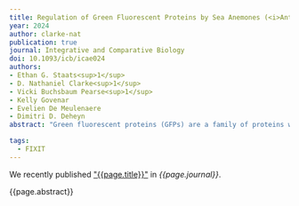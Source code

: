 ```yaml
---
title: Regulation of Green Fluorescent Proteins by Sea Anemones (<i>Anthopleura spp.</i>) in Response to Light
year: 2024
author: clarke-nat
publication: true
journal: Integrative and Comparative Biology
doi: 10.1093/icb/icae024
authors:
- Ethan G. Staats<sup>1</sup>
- D. Nathaniel Clarke<sup>1</sup>
- Vicki Buchsbaum Pearse<sup>1</sup>
- Kelly Govenar
- Evelien De Meulenaere
- Dimitri D. Deheyn
abstract: "Green fluorescent proteins (GFPs) are a family of proteins with a disjunct systematic distribution; their biological functions remain speculative for the most part. Here, we report studies of three closely related species of green sea anemones (<i>Anthopleura</i>) that express GFPs throughout their ectoderm. Individuals of these species maintain facultative symbiosis with zooxanthellae in their endoderm and inhabit the rocky intertidal or shallow subtidal. Thus, they depend on exposure to light to maintain photosynthesis of their symbionts and simultaneously need to manage stresses associated with this exposure. We present experimental evidence that these sea anemones regulate the amount of GFP in their bodies in response to the surrounding light environment: they increase or reduce GFP when exposed to brighter or dimmer light, respectively, yet they maintain some GFP while in darkness for surprisingly long periods."

tags:
  - FIXIT
---
```


We recently published ["{{page.title}}"](https://doi.org/{{page.doi}}) in *{{page.journal}}*.

{{page.abstract}}